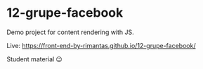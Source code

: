 # 12-grupe-facebook

Demo project for content rendering with JS.

Live: https://front-end-by-rimantas.github.io/12-grupe-facebook/

Student material 😉
